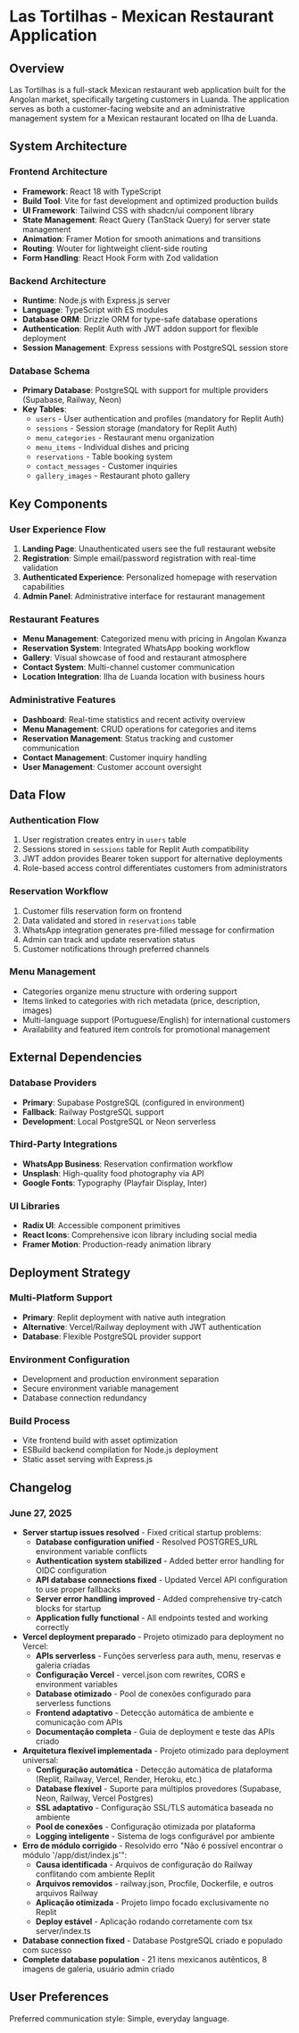 # Las Tortilhas - Mexican Restaurant Application

## Overview

Las Tortilhas is a full-stack Mexican restaurant web application built for the Angolan market, specifically targeting customers in Luanda. The application serves as both a customer-facing website and an administrative management system for a Mexican restaurant located on Ilha de Luanda.

## System Architecture

### Frontend Architecture
- **Framework**: React 18 with TypeScript
- **Build Tool**: Vite for fast development and optimized production builds
- **UI Framework**: Tailwind CSS with shadcn/ui component library
- **State Management**: React Query (TanStack Query) for server state management
- **Animation**: Framer Motion for smooth animations and transitions
- **Routing**: Wouter for lightweight client-side routing
- **Form Handling**: React Hook Form with Zod validation

### Backend Architecture
- **Runtime**: Node.js with Express.js server
- **Language**: TypeScript with ES modules
- **Database ORM**: Drizzle ORM for type-safe database operations
- **Authentication**: Replit Auth with JWT addon support for flexible deployment
- **Session Management**: Express sessions with PostgreSQL session store

### Database Schema
- **Primary Database**: PostgreSQL with support for multiple providers (Supabase, Railway, Neon)
- **Key Tables**:
  - `users` - User authentication and profiles (mandatory for Replit Auth)
  - `sessions` - Session storage (mandatory for Replit Auth)
  - `menu_categories` - Restaurant menu organization
  - `menu_items` - Individual dishes and pricing
  - `reservations` - Table booking system
  - `contact_messages` - Customer inquiries
  - `gallery_images` - Restaurant photo gallery

## Key Components

### User Experience Flow
1. **Landing Page**: Unauthenticated users see the full restaurant website
2. **Registration**: Simple email/password registration with real-time validation
3. **Authenticated Experience**: Personalized homepage with reservation capabilities
4. **Admin Panel**: Administrative interface for restaurant management

### Restaurant Features
- **Menu Management**: Categorized menu with pricing in Angolan Kwanza
- **Reservation System**: Integrated WhatsApp booking workflow
- **Gallery**: Visual showcase of food and restaurant atmosphere
- **Contact System**: Multi-channel customer communication
- **Location Integration**: Ilha de Luanda location with business hours

### Administrative Features
- **Dashboard**: Real-time statistics and recent activity overview
- **Menu Management**: CRUD operations for categories and items
- **Reservation Management**: Status tracking and customer communication
- **Contact Management**: Customer inquiry handling
- **User Management**: Customer account oversight

## Data Flow

### Authentication Flow
1. User registration creates entry in `users` table
2. Sessions stored in `sessions` table for Replit Auth compatibility
3. JWT addon provides Bearer token support for alternative deployments
4. Role-based access control differentiates customers from administrators

### Reservation Workflow
1. Customer fills reservation form on frontend
2. Data validated and stored in `reservations` table
3. WhatsApp integration generates pre-filled message for confirmation
4. Admin can track and update reservation status
5. Customer notifications through preferred channels

### Menu Management
- Categories organize menu structure with ordering support
- Items linked to categories with rich metadata (price, description, images)
- Multi-language support (Portuguese/English) for international customers
- Availability and featured item controls for promotional management

## External Dependencies

### Database Providers
- **Primary**: Supabase PostgreSQL (configured in environment)
- **Fallback**: Railway PostgreSQL support
- **Development**: Local PostgreSQL or Neon serverless

### Third-Party Integrations
- **WhatsApp Business**: Reservation confirmation workflow
- **Unsplash**: High-quality food photography via API
- **Google Fonts**: Typography (Playfair Display, Inter)

### UI Libraries
- **Radix UI**: Accessible component primitives
- **React Icons**: Comprehensive icon library including social media
- **Framer Motion**: Production-ready animation library

## Deployment Strategy

### Multi-Platform Support
- **Primary**: Replit deployment with native auth integration
- **Alternative**: Vercel/Railway deployment with JWT authentication
- **Database**: Flexible PostgreSQL provider support

### Environment Configuration
- Development and production environment separation
- Secure environment variable management
- Database connection redundancy

### Build Process
- Vite frontend build with asset optimization
- ESBuild backend compilation for Node.js deployment
- Static asset serving with Express.js

## Changelog

### June 27, 2025
- **Server startup issues resolved** - Fixed critical startup problems:
  - **Database configuration unified** - Resolved POSTGRES_URL environment variable conflicts
  - **Authentication system stabilized** - Added better error handling for OIDC configuration
  - **API database connections fixed** - Updated Vercel API configuration to use proper fallbacks
  - **Server error handling improved** - Added comprehensive try-catch blocks for startup
  - **Application fully functional** - All endpoints tested and working correctly
- **Vercel deployment preparado** - Projeto otimizado para deployment no Vercel:
  - **APIs serverless** - Funções serverless para auth, menu, reservas e galeria criadas
  - **Configuração Vercel** - vercel.json com rewrites, CORS e environment variables
  - **Database otimizado** - Pool de conexões configurado para serverless functions
  - **Frontend adaptativo** - Detecção automática de ambiente e comunicação com APIs
  - **Documentação completa** - Guia de deployment e teste das APIs criado
- **Arquitetura flexível implementada** - Projeto otimizado para deployment universal:
  - **Configuração automática** - Detecção automática de plataforma (Replit, Railway, Vercel, Render, Heroku, etc.)
  - **Database flexível** - Suporte para múltiplos provedores (Supabase, Neon, Railway, Vercel Postgres)
  - **SSL adaptativo** - Configuração SSL/TLS automática baseada no ambiente
  - **Pool de conexões** - Configuração otimizada por plataforma
  - **Logging inteligente** - Sistema de logs configurável por ambiente
- **Erro de módulo corrigido** - Resolvido erro "Não é possível encontrar o módulo '/app/dist/index.js'":
  - **Causa identificada** - Arquivos de configuração do Railway conflitando com ambiente Replit
  - **Arquivos removidos** - railway.json, Procfile, Dockerfile, e outros arquivos Railway
  - **Aplicação otimizada** - Projeto limpo focado exclusivamente no Replit
  - **Deploy estável** - Aplicação rodando corretamente com tsx server/index.ts
- **Database connection fixed** - Database PostgreSQL criado e populado com sucesso
- **Complete database population** - 21 itens mexicanos autênticos, 8 imagens de galeria, usuário admin criado

## User Preferences

Preferred communication style: Simple, everyday language.